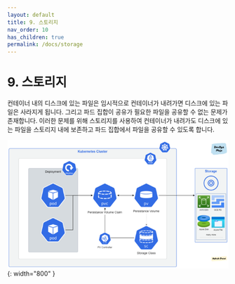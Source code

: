 ```yaml
---
layout: default
title: 9. 스토리지
nav_order: 10
has_children: true
permalink: /docs/storage
---
```


# 9. 스토리지

컨테이너 내의 디스크에 있는 파일은 임시적으로 컨테이너가 내려가면 디스크에 있는 파일은 사라지게 됩니다. 그리고 파드 집합이 공유가 필요한 파일을 공유할 수 없는 문제가 존재합니다.
이러한 문제를 위해 스토리지를 사용하여 컨테이너가 내려가도 디스크에 있는 파일을 스토리지 내에 보존하고 파드 집합에서 파일을 공유할 수 있도록 합니다.

![storage.png](/assets/images/storage/storage.png){: width="800" }
